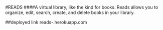 #READS
####A virtual library, like the kind for books.
Reads allows you to organize, edit, search, create, and delete books in your library.

##deployed link
reads-.herokuapp.com
